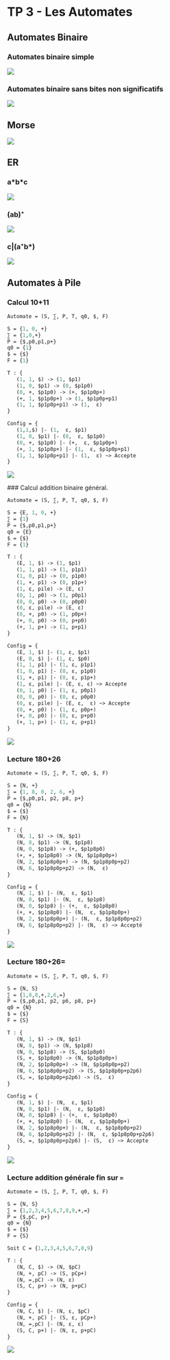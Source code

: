 # TP 3 - Les Automates

## Automates Binaire

### Automates binaire simple

![](images/automate_binaire_simple.png)

### Automates binaire sans bites non significatifs

![](images/automates_binaire_no_unsig_bites.png)

## Morse

![](images/morse.png)

## ER

### a\*b\*c

![](images/er1_a*b*c.png)

### (ab)⁺

![](images/er2_ab+.png)

### c|(a⁺b\*)

![](images/er3.png)

## Automates à Pile

### Calcul 10+11

```Ocaml
Automate = (S, ∑, P, T, q0, $, F)

S = {1, 0, +}
∑ = {1,0,+}
P = {$,p0,p1,p+}
q0 = {1}
$ = {$}
F = {1}

T : {
   (1, 1, $) -> (1, $p1)
   (1, 0, $p1) -> (0, $p1p0)
   (0, +, $p1p0) -> (+, $p1p0p+)
   (+, 1, $p1p0p+) -> (1, $p1p0p+p1)
   (1, 1, $p1p0p+p1) -> (1,  ε)
}

Config = {
   (1,1,$) |- (1,  ε, $p1)
   (1, 0, $p1) |- (0,  ε, $p1p0)
   (0, +, $p1p0) |- (+,  ε, $p1p0p+)
   (+, 1, $p1p0p+) |- (1,  ε, $p1p0p+p1)
   (1, 1, $p1p0p+p1) |- (1,  ε) ~> Accepte
}
```

![](images/pile_addition_1.png)

### Calcul addition binaire général.

```Ocaml
Automate = (S, ∑, P, T, q0, $, F)

S = {E, 1, 0, +}
∑ = {1}
P = {$,p0,p1,p+}
q0 = {E}
$ = {$}
F = {1}

T : {
   (E, 1, $) -> (1, $p1)
   (1, 1, p1) -> (1, p1p1)
   (1, 0, p1) -> (0, p1p0)
   (1, +, p1) -> (0, p1p+)
   (1, ε, pile) -> (E, ε)
   (0, 1, p0) -> (1, p0p1)
   (0, 0, p0) -> (0, p0p0)
   (0, ε, pile) -> (E, ε)
   (0, +, p0) -> (1, p0p+)
   (+, 0, p0) -> (0, p+p0)
   (+, 1, p+) -> (1, p+p1)
}

Config = {
   (E, 1, $) |- (1, ε, $p1)
   (E, 0, $) |- (1, ε, $p0)
   (1, 1, p1) |- (1, ε, p1p1)
   (1, 0, p1) |- (0, ε, p1p0)
   (1, +, p1) |- (0, ε, p1p+)
   (1, ε, pile) |- (E, ε, ε) ~> Accepte
   (0, 1, p0) |- (1, ε, p0p1)
   (0, 0, p0) |- (0, ε, p0p0)
   (0, ε, pile) |- (E, ε,  ε) ~> Accepte
   (0, +, p0) |- (1, ε, p0p+)
   (+, 0, p0) |- (0, ε, p+p0)
   (+, 1, p+) |- (1, ε, p+p1)
}
```

![](images/pile_addition_2.png)

### Lecture 180+26

```Ocaml
Automate = (S, ∑, P, T, q0, $, F)

S = {N, +}
∑ = {1, 8, 0, 2, 6, +}
P = {$,p0,p1, p2, p8, p+}
q0 = {N}
$ = {$}
F = {N}

T : {
   (N, 1, $) -> (N, $p1)
   (N, 8, $p1) -> (N, $p1p8)
   (N, 0, $p1p8) -> (+, $p1p8p0)
   (+, +, $p1p8p0) -> (N, $p1p8p0p+)
   (N, 2, $p1p8p0p+) -> (N, $p1p8p0p+p2)
   (N, 6, $p1p8p0p+p2) -> (N,  ε)
}

Config = {
   (N, 1, $) |- (N,  ε, $p1)
   (N, 8, $p1) |- (N,  ε, $p1p8)
   (N, 0, $p1p8) |- (+,  ε, $p1p8p0)
   (+, +, $p1p8p0) |- (N,  ε, $p1p8p0p+)
   (N, 2, $p1p8p0p+) |- (N,  ε, $p1p8p0p+p2)
   (N, 6, $p1p8p0p+p2) |- (N,  ε) ~> Accepté
}
```

![](images/pile_lecture_1.png)

### Lecture 180+26=

```OCaml
Automate = (S, ∑, P, T, q0, $, F)

S = {N, S}
∑ = {1,8,0,+,2,6,=}
P = {$,p0,p1, p2, p6, p8, p+}
q0 = {N}
$ = {$}
F = {S}

T : {
   (N, 1, $) -> (N, $p1)
   (N, 8, $p1) -> (N, $p1p8)
   (N, 0, $p1p8) -> (S, $p1p8p0)
   (S, +, $p1p8p0) -> (N, $p1p8p0p+)
   (N, 2, $p1p8p0p+) -> (N, $p1p8p0p+p2)
   (N, 6, $p1p8p0p+p2) -> (S, $p1p8p0p+p2p6)
   (S, =, $p1p8p0p+p2p6) -> (S,  ε)
}

Config = {
   (N, 1, $) |- (N,  ε, $p1)
   (N, 8, $p1) |- (N,  ε, $p1p8)
   (N, 0, $p1p8) |- (+,  ε, $p1p8p0)
   (+, +, $p1p8p0) |- (N,  ε, $p1p8p0p+)
   (N, 2, $p1p8p0p+) |- (N,  ε, $p1p8p0p+p2)
   (N, 6, $p1p8p0p+p2) |- (N,  ε, $p1p8p0p+p2p6)
   (S, =, $p1p8p0p+p2p6) |- (S,  ε) ~> Accepte
}
```

![](images/pile_lecture_2.png)


### Lecture addition générale fin sur `=`

```OCaml
Automate = (S, ∑, P, T, q0, $, F)

S = {N, S}
∑ = {1,2,3,4,5,6,7,8,9,+,=}
P = {$,pC, p+}
q0 = {N}
$ = {$}
F = {S}

Soit C = {1,2,3,4,5,6,7,8,9}

T : {
   (N, C, $) -> (N, $pC)
   (N, +, pC) -> (S, pCp+)
   (N, =,pC) -> (N, ε)
   (S, C, p+) -> (N, p+pC)
}

Config = {
   (N, C, $) |- (N, ε, $pC)
   (N, +, pC) |- (S, ε, pCp+)
   (N, =,pC) |- (N, ε, ε)
   (S, C, p+) |- (N, ε, p+pC)
}
```

![](images/pile_lecture_3.png)